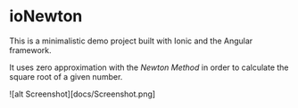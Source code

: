 # ioNewton

This is a minimalistic demo project built with Ionic and the Angular framework.

It uses zero approximation with the _Newton Method_ in order to calculate the square root of a given number.

![alt Screenshot][docs/Screenshot.png]

